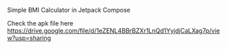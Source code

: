 Simple BMI Calculator in Jetpack Compose

Check the apk file here
https://drive.google.com/file/d/1eZENL4BBrBZXr1LnQd1YyjdjCaLXag7p/view?usp=sharing
